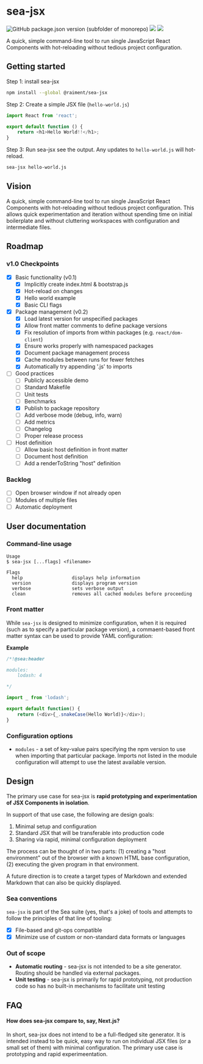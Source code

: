 # sea-jsx

![GitHub package.json version (subfolder of monorepo)](https://img.shields.io/github/package-json/v/raiment-studios/monorepo?filename=source%2Fprojects%2Fsea%2Fapps%2Fsea-jsx%2Fpackage.json)
![](https://img.shields.io/badge/license-MIT-039)
[![](https://img.shields.io/badge/feedback-welcome!-1a6)](https://github.com/raiment-studios/monorepo/discussions)

A quick, simple command-line tool to run single JavaScript React Components with hot-reloading without tedious project configuration.

## Getting started

Step 1: install sea-jsx

```bash
npm install --global @raiment/sea-jsx
```

Step 2: Create a simple JSX file (`hello-world.js`)

```javascript
import React from 'react';

export default function () {
    return <h1>Hello World!!</h1>;
}
```

Step 3: Run sea-jsx see the output. Any updates to `hello-world.js` will hot-reload.

```bash
sea-jsx hello-world.js
```

## Vision

A quick, simple command-line tool to run single JavaScript React Components with hot-reloading without tedious project configuration. This allows quick experimentation and iteration without spending time on initial boilerplate and without cluttering workspaces with configuration and intermediate files.

## Roadmap

### v1.0 Checkpoints

-   [x] Basic functionality (v0.1)
    -   [x] Implicitly create index.html & bootstrap.js
    -   [x] Hot-reload on changes
    -   [x] Hello world example
    -   [x] Basic CLI flags
-   [x] Package management (v0.2)
    -   [x] Load latest version for unspecified packages
    -   [x] Allow front matter comments to define package versions
    -   [x] Fix resolution of imports from within packages (e.g. `react/dom-client`)
    -   [x] Ensure works properly with namespaced packages
    -   [x] Document package management process
    -   [x] Cache modules between runs for fewer fetches
    -   [x] Automatically try appending '.js' to imports 
-   [ ] Good practices
    -   [ ] Publicly accessible demo
    -   [ ] Standard Makefile
    -   [ ] Unit tests
    -   [ ] Benchmarks
    -   [x] Publish to package repository
    -   [ ] Add verbose mode (debug, info, warn)
    -   [ ] Add metrics
    -   [ ] Changelog
    -   [ ] Proper release process
-   [ ] Host definition
    -   [ ] Allow basic host definition in front matter
    -   [ ] Document host definition
    -   [ ] Add a renderToString "host" definition

### Backlog

-   [ ] Open browser window if not already open
-   [ ] Modules of multiple files
-   [ ] Automatic deployment

## User documentation

### Command-line usage

```
Usage
$ sea-jsx [...flags] <filename>

Flags
  help                  displays help information
  version               displays program version
  verbose               sets verbose output
  clean                 removes all cached modules before proceeding
```


### Front matter

While `sea-jsx` is designed to minimize configuration, when it is required (such as to specify a particular package version), a commaent-based front matter syntax can be used to provide YAML configuration:


**Example**

```javascript
/*!@sea:header

modules:
    lodash: 4

*/

import _ from 'lodash';

export default function() {
    return (<div>{_.snakeCase(Hello World)}</div>);
}
```

### Configuration options

-   `modules` - a set of key-value pairs specifying the npm version to use when importing that particular package.  Imports not listed in the module configuration will attempt to use the latest available version.

## Design

The primary use case for sea-jsx is **rapid prototyping and experimentation of JSX Components in isolation**.

In support of that use case, the following are design goals:

1. Minimal setup and configuration
2. Standard JSX that will be transferable into production code
3. Sharing via rapid, minimal configuration deployment 


The process can be thought of in two parts: (1) creating a "host environment" out of the browser with a known HTML base configuration, (2) executing the given program in that environment.

A future direction is to create a target types of Markdown and extended Markdown that can also be quickly displayed.

### Sea conventions

`sea-jsx` is part of the Sea suite (yes, that's a joke) of tools and attempts to follow the principles of that line of tooling:

-   [x] File-based and git-ops compatible
-   [x] Minimize use of custom or non-standard data formats or languages

### Out of scope

* **Automatic routing** - sea-jsx is not intended to be a site generator. Routing should be handled via external packages.
* **Unit testing** - sea-jsx is primarily for rapid prototyping, not production code so has no built-in mechanisms to facilitate unit testing


## FAQ

#### How does sea-jsx compare to, say, Next.js?

In short, sea-jsx does not intend to be a full-fledged site generator. It is intended instead to be quick, easy way to run on individual JSX files (or a small set of them) with minimal configuration.  The primary use case is prototyping and rapid experimeentation.

